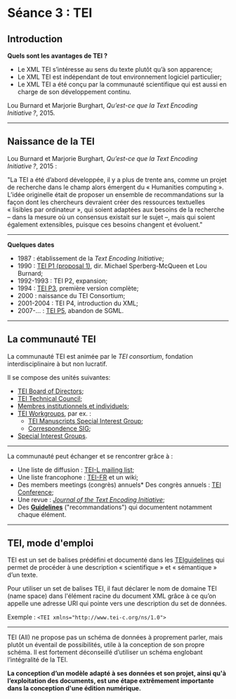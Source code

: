 # Séance 3 : TEI

## Introduction
 
 **Quels sont les avantages de TEI ?**
 
 * Le XML TEI s’intéresse au sens du texte plutôt qu’à son apparence; 
 * Le XML TEI est indépendant de tout environnement logiciel particulier;
 * Le XML TEI a été conçu par la communauté scientifique qui est aussi en charge de son développement continu.

Lou Burnard et Marjorie Burghart, *Qu’est-ce que la Text Encoding Initiative ?*, 2015.

 ---
 
## Naissance de la TEI
 
  Lou Burnard et Marjorie Burghart, *Qu’est-ce que la Text Encoding Initiative ?*, 2015 :
	
"La TEI a été d’abord développée, il y a plus de trente ans, comme un projet de recherche dans le champ alors émergent du « Humanities computing ». L’idée originelle était de proposer un ensemble de recommandations sur la façon dont les chercheurs devraient créer des ressources textuelles « lisibles par ordinateur », qui soient adaptées aux besoins de la recherche – dans la mesure où un consensus existait sur le sujet –, mais qui soient également extensibles, puisque ces besoins changent et évoluent."

---

 
**Quelques dates**

* 1987 : établissement de la *Text Encoding Initiative*;
* 1990 : [TEI P1 (proposal 1)](http://www.tei-c.org/Vault/Vault-GL.html), dir. Michael Sperberg-McQueen et Lou Burnard;
* 1992-1993 : TEI P2, expansion;
* 1994 : [TEI P3](http://www.tei-c.org/Vault/GL/P3/index.htm), première version complète;
* 2000 : naissance du TEI Consortium;
* 2001-2004 : TEI P4, introduction du XML;
* 2007-... : [TEI P5](http://www.tei-c.org/Guidelines/P5/), abandon de SGML.

---

## La communauté TEI

La communauté TEI est animée par le *TEI consortium*, fondation interdisciplinaire à but non lucratif.

Il se compose des unités suivantes:

* [TEI Board of Directors](http://www.tei-c.org/Board/);
* [TEI Technical Council](http://www.tei-c.org/Activities/Council/index.xml);
* [Membres institutionnels et individuels](http://members.tei-c.org/);
* [TEI Workgroups](http://www.tei-c.org/Activities/Workgroups/), par ex. :
  * [TEI Manuscripts Special Interest Group](http://www.tei-c.org/Activities/SIG/Manuscript/);
  * [Correspondence SIG](http://www.tei-c.org/Activities/SIG/Correspondence/);
* [Special Interest Groups](http://www.tei-c.org/Activities/SIG/).

---

La communauté peut échanger et se rencontrer grâce à :

* Une liste de diffusion : [TEI-L mailing list](https://listserv.brown.edu/?A0=TEI-L);
* Une liste francophone :  [TEI-FR](https://groupes.renater.fr/sympa/info/tei-fr) et un wiki;
* Des members meetings (congrès) annuels* Des congrès annuels : [TEI Conference](http://www.tei-c.org/Membership/Meetings/);
* Une revue : [*Journal of the Text Encoding Initiative*](http://jtei.revues.org/);
* Des **[Guidelines](http://www.tei-c.org/release/doc/tei-p5-doc/en/html/index.html)** ("recommandations") qui documentent notamment chaque élément.
---

## TEI, mode d'emploi

TEI est un set de balises prédéfini et documenté dans les [TEIguidelines](http://www.tei-c.org/guidelines/) qui permet de procéder à une description « scientifique » et « sémantique » d’un texte. 

Pour utiliser un set de balises TEI, il faut déclarer le nom de domaine TEI (name space) dans l'élément racine du document XML grâce à ce qu’on appelle une adresse URI qui pointe vers une description du set de données.

Exemple : `<TEI xmlns="http://www.tei-c.org/ns/1.0">`

---

TEI (All) ne propose pas un schéma de données à proprement parler, mais plutôt un éventail de possibilités, utile à la conception de son propre schéma. Il est fortement déconseillé d’utiliser un schéma englobant l’intégralité de la TEI. 

**La conception d’un modèle adapté à ses données et son projet, ainsi qu'à l’exploitation des documents, est une étape extrêmement importante dans la conception d'une édition numérique.**